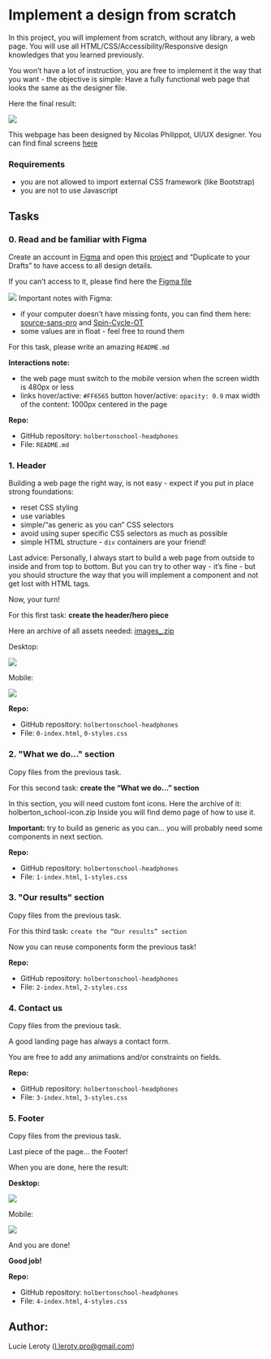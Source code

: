 # Implement a design from scratch


In this project, you will implement from scratch, without any library, a web page. You will use all HTML/CSS/Accessibility/Responsive design knowledges that you learned previously.

You won’t have a lot of instruction, you are free to implement it the way that you want - the objective is simple: Have a fully functional web page that looks the same as the designer file.

Here the final result:

![](https://zupimages.net/up/23/28/5i6c.jpg)

This webpage has been designed by Nicolas Philippot, UI/UX designer. You can find final screens [here](https://intranet-projects-files.s3.amazonaws.com/holbertonschool-webstack/622/Archive.zip)

### Requirements

+ you are not allowed to import external CSS framework (like Bootstrap)
+ you are not to use Javascript

## Tasks

### 0. Read and be familiar with Figma

Create an account in [Figma](https://intranet.hbtn.io/rltoken/y6_o1T-HtCyTAGuOJqdA_g) and open this [project](https://intranet.hbtn.io/rltoken/SpYRV14tPxTZJSjU2Eoh4A) and “Duplicate to your Drafts” to have access to all design details.

If you can’t access to it, please find here the [Figma file](https://intranet.hbtn.io/rltoken/tWEPFyHyXyNO9Xfi2Er2EA)

![](https://zupimages.net/up/23/34/zjky.png)
Important notes with Figma:

- if your computer doesn’t have missing fonts, you can find them here: [source-sans-pro](https://intranet.hbtn.io/rltoken/yvx4-XkjAQJgHlN6RAoKWQ) and [Spin-Cycle-OT](https://intranet.hbtn.io/rltoken/Jw0FKYKB6l5_2Koto0duTA)
- some values are in float - feel free to round them

For this task, please write an amazing `README.md`

**Interactions note:**

- the web page must switch to the mobile version when the screen width is 480px or less
- links hover/active: `#FF6565`
    button hover/active: `opacity: 0.9`
    max width of the content: 1000px centered in the page

**Repo:**

- GitHub repository: `holbertonschool-headphones`
- File: `README.md`


### 1. Header

Building a web page the right way, is not easy - expect if you put in place strong foundations:

+ reset CSS styling
+ use variables
+ simple/“as generic as you can” CSS selectors
+ avoid using super specific CSS selectors as much as possible
+ simple HTML structure - `div` containers are your friend!

Last advice: Personally, I always start to build a web page from outside to inside and from top to bottom. But you can try to other way - it’s fine - but you should structure the way that you will implement a component and not get lost with HTML tags.

Now, your turn!

For this first task: **create the header/hero piece**

Here an archive of all assets needed: [images_.zip](https://s3.eu-west-3.amazonaws.com/hbtn.intranet/uploads/misc/2020/3/d1597894d79386c83b9b.zip?X-Amz-Algorithm=AWS4-HMAC-SHA256&X-Amz-Credential=AKIA4MYA5JM5DUTZGMZG%2F20230826%2Feu-west-3%2Fs3%2Faws4_request&X-Amz-Date=20230826T150001Z&X-Amz-Expires=345600&X-Amz-SignedHeaders=host&X-Amz-Signature=9e128806acc2674029b9c14ac55cbc8b7ba547614eef0e3ad52c5bddee60be74)

Desktop:

![](https://zupimages.net/up/23/34/vzty.gif)

Mobile:

![](https://zupimages.net/up/23/34/l5fw.gif)

**Repo:**

+ GitHub repository: `holbertonschool-headphones`
+ File: `0-index.html`, `0-styles.css`


### 2. "What we do..." section

Copy files from the previous task.

For this second task: **create the “What we do…” section**

In this section, you will need custom font icons. Here the archive of it: holberton_school-icon.zip Inside you will find demo page of how to use it.

**Important:** try to build as generic as you can… you will probably need some components in next section.

**Repo:**

- GitHub repository: `holbertonschool-headphones`
- File: `1-index.html`, `1-styles.css`


### 3. "Our results" section

Copy files from the previous task.

For this third task: `create the “Our results” section`

Now you can reuse components form the previous task!

**Repo:**

+ GitHub repository: `holbertonschool-headphones`
+ File: `2-index.html`, `2-styles.css`


### 4. Contact us

Copy files from the previous task.

A good landing page has always a contact form.

You are free to add any animations and/or constraints on fields.

**Repo:**

- GitHub repository: `holbertonschool-headphones`
- File: `3-index.html`, `3-styles.css`


### 5. Footer

Copy files from the previous task.

Last piece of the page… the Footer!

When you are done, here the result:

**Desktop:**

![](https://zupimages.net/up/23/34/hiy2.gif)

Mobile:

![](https://zupimages.net/up/23/34/nq1e.gif)

And you are done!

**Good job!**

**Repo:**

+ GitHub repository: `holbertonschool-headphones`
+ File: `4-index.html`, `4-styles.css`


## Author:

Lucie Leroty (l.leroty.pro@gmail.com)
